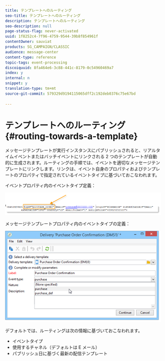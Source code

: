 ```yaml
---
title: テンプレートへのルーティング
seo-title: テンプレートへのルーティング
description: テンプレートへのルーティング
seo-description: null
page-status-flag: never-activated
uuid: 1f8252c4-7f96-4759-9544-39b8f854961f
contentOwner: sauviat
products: SG_CAMPAIGN/CLASSIC
audience: message-center
content-type: reference
topic-tags: event-processing
discoiquuid: 8fa464e6-3c88-441c-8179-0c54960469a7
index: y
internal: n
snippet: y
translation-type: tm+mt
source-git-commit: 579329d9194115065dff2c192deb0376c75e67bd

---
```



# テンプレートへのルーティング{#routing-towards-a-template}

メッセージテンプレートが実行インスタンスにパブリッシュされると、リアルタイムイベントまたはバッチイベントにリンクされる 2 つのテンプレートが自動的に生成されます。ルーティングの手順では、イベントを適切なメッセージテンプレートにリンクします。リンクは、イベント自身のプロパティおよびテンプレートのプロパティで指定されているイベントタイプに基づいておこなわれます。

イベントプロパティ内のイベントタイプ定義：

![](assets/messagecenter_event_type_001.png)

メッセージテンプレートプロパティ内のイベントタイプの定義：

![](assets/messagecenter_event_type_002.png)

デフォルトでは、ルーティングは次の情報に基づいておこなわれます。

* イベントタイプ
* 使用するチャネル（デフォルトは E メール）
* パブリッシュ日に基づく最新の配信テンプレート

